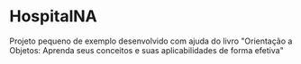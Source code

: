 # HospitalNA
 Projeto pequeno de exemplo desenvolvido com ajuda do livro "Orientação a Objetos: Aprenda seus conceitos e suas aplicabilidades de forma efetiva"
